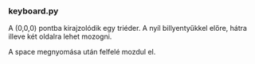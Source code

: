 ### keyboard.py

A (0,0,0) pontba kirajzolódik egy triéder. A nyíl billyentyűkkel előre, hátra illeve 
két oldalra lehet mozogni.

A space megnyomása után felfelé mozdul el.


